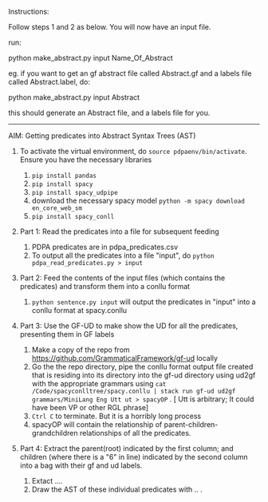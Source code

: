 Instructions:

Follow steps 1 and 2 as below. You will now have an input file.

run:

python make_abstract.py input Name_Of_Abstract

eg. if you want to get an gf abstract file called Abstract.gf and a labels file called Abstract.label, do:

python make_abstract.py input Abstract

this should generate an Abstract file, and a labels file for you.

---

AIM: Getting predicates into Abstract Syntax Trees (AST)

1. To activate the virtual environment, do `source pdpaenv/bin/activate`. Ensure you have the necessary libraries
   1. `pip install pandas`
   2. `pip install spacy`
   3. `pip install spacy_udpipe`
   4. download the necessary spacy model `python -m spacy download en_core_web_sm`
   5. `pip install spacy_conll`
2. Part 1: Read the predicates into a file for subsequent feeding
   1. PDPA predicates are in pdpa_predicates.csv
   2. To output all the predicates into a file "input", do `python pdpa_read_predicates.py > input`
3. Part 2: Feed the contents of the input files (which contains the predicates) and transform them into a conllu format
   1. `python sentence.py input` will output the predicates in "input" into a conllu format at spacy.conllu

4. Part 3: Use the GF-UD to make show the UD for all the predicates, presenting them in GF labels
   1. Make a copy of the repo from https://github.com/GrammaticalFramework/gf-ud locally
   2. Go the the repo directory, pipe the conllu format output file created that is residing into its directory into the gf-ud directory using ud2gf with the appropriate grammars using `cat /Code/spacyconlltree/spacy.conllu | stack run gf-ud ud2gf grammars/MiniLang Eng Utt ut > spacyOP` . [ Utt is arbitrary; It could have been VP or other RGL phrase]
   3. `Ctrl C` to terminate. But it is a horribly long process
   4. spacyOP will contain the relationship of parent-children-grandchildren relationships of all the predicates.

5. Part 4: Extract the parent(root) indicated by the first column; and children (where there is a "6" in line) indicated by the second column into a bag with their gf and ud labels.
   1. Extact ....
   2. Draw the AST of these individual predicates with .. .
